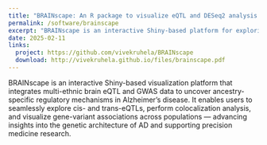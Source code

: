 ```yaml
---
title: "BRAINscape: An R package to visualize eQTL and DESeq2 analysis results through an interactive Shiny app for Hispanics and Non-Hispanics White (NHW) in MU-BRAINS."
permalink: /software/brainscape
excerpt: "BRAINscape is an interactive Shiny-based platform for exploring, visualizing, and comparing multi-ethnic brain eQTL and GWAS signals in Alzheimer’s disease.."
date: 2025-02-11
links:
  project: https://github.com/vivekruhela/BRAINscape
  download: http://vivekruhela.github.io/files/brainscape.pdf
---
```

BRAINscape is an interactive Shiny-based visualization platform that integrates multi-ethnic brain eQTL and GWAS data to uncover ancestry-specific regulatory mechanisms in Alzheimer’s disease. It enables users to seamlessly explore cis- and trans-eQTLs, perform colocalization analysis, and visualize gene-variant associations across populations — advancing insights into the genetic architecture of AD and supporting precision medicine research.
